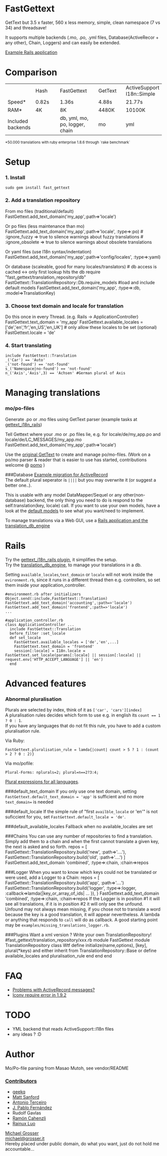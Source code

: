 FastGettext
===========
GetText but 3.5 x faster, 560 x less memory, simple, clean namespace (7 vs 34) and threadsave!

It supports multiple backends (.mo, .po, .yml files, Database(ActiveRecor + any other), Chain, Loggers) and can easily be extended.

[Example Rails application](https://github.com/grosser/gettext_i18n_rails_example)

Comparison
==========
<table>
  <tr>
    <td></td>
    <td width="100">Hash</td>
    <td width="150">FastGettext</td>
    <td width="100">GetText</td>
    <td width="100">ActiveSupport I18n::Simple</td>
  </tr>
  <tr>
    <td>Speed*</td>
    <td>0.82s</td>
    <td>1.36s</td>
    <td>4.88s</td>
    <td>21.77s</td>
  </tr>
  <tr>
    <td>RAM*</td>
    <td>4K</td>
    <td>8K</td>
    <td>4480K</td>
    <td>10100K</td>
  </tr>
  <tr>
    <td>Included backends</td>
    <td></td>
    <td>db, yml, mo, po, logger, chain</td>
    <td>mo</td>
    <td>yml</td>
  </tr>
</table>
<small>*50.000 translations with ruby enterprise 1.8.6 through `rake benchmark`</small>

Setup
=====
### 1. Install
    sudo gem install fast_gettext

### 2. Add a translation repository

From mo files (traditional/default)
    FastGettext.add_text_domain('my_app',:path=>'locale')

Or po files (less maintenance than mo)
    FastGettext.add_text_domain('my_app',:path=>'locale', :type=>:po)
    # :ignore_fuzzy => true to silence warnings about fuzzy translations
    # :ignore_obsolete => true to silence warnings about obsolete translations

Or yaml files (use I18n syntax/indentation)
    FastGettext.add_text_domain('my_app',:path=>'config/locales', :type=>:yaml)

Or database (scaleable, good for many locales/translators)
    # db access is cached <-> only first lookup hits the db
    require "fast_gettext/translation_repository/db"
    FastGettext::TranslationRepository::Db.require_models #load and include default models
    FastGettext.add_text_domain('my_app', :type=>:db, :model=>TranslationKey)

### 3. Choose text domain and locale for translation
Do this once in every Thread. (e.g. Rails -> ApplicationController)
    FastGettext.text_domain = 'my_app'
    FastGettext.available_locales = ['de','en','fr','en_US','en_UK'] # only allow these locales to be set (optional)
    FastGettext.locale = 'de'

### 4. Start translating
    include FastGettext::Translation
    _('Car') == 'Auto'
    _('not-found') == 'not-found'
    s_('Namespace|no-found') == 'not-found'
    n_('Axis','Axis',3) == 'Achsen' #German plural of Axis


Managing translations
============
### mo/po-files
Generate .po or .mo files using GetText parser (example tasks at [gettext_i18n_rails](http://github.com/grosser/gettext_i18n_rails))

Tell Gettext where your .mo or .po files lie, e.g. for locale/de/my_app.po and locale/de/LC_MESSAGES/my_app.mo
    FastGettext.add_text_domain('my_app',:path=>'locale')

Use the [original GetText](http://github.com/mutoh/gettext) to create and manage po/mo-files.
(Work on a po/mo parser & reader that is easier to use has started, contributions welcome @ [pomo](http://github.com/grosser/pomo) )

###Database
[Example migration for ActiveRecord](http://github.com/grosser/fast_gettext/blob/master/examples/db/migration.rb)<br/>
The default plural seperator is `||||` but you may overwrite it (or suggest a better one..).

This is usable with any model DataMapper/Sequel or any other(non-database) backend, the only thing you need to do is respond to the self.translation(key, locale) call.
If you want to use your own models, have a look at the [default models](http://github.com/grosser/fast_gettext/tree/master/lib/fast_gettext/translation_repository/db_models) to see what you want/need to implement.

To manage translations via a Web GUI, use a [Rails application and the translation_db_engine](http://github.com/grosser/translation_db_engine)

Rails
=======================
Try the [gettext_i18n_rails plugin](http://github.com/grosser/gettext_i18n_rails), it simplifies the setup.<br/>
Try the [translation_db_engine](http://github.com/grosser/translation_db_engine), to manage your translations in a db.

Setting `available_locales`,`text_domain` or `locale` will not work inside the `evironment.rb`,
since it runs in a different thread then e.g. controllers, so set them inside your application_controller.

    #environment.rb after initializers
    Object.send(:include,FastGettext::Translation)
    FastGettext.add_text_domain('accounting',:path=>'locale')
    FastGettext.add_text_domain('frontend',:path=>'locale')
    ...

    #application_controller.rb
    class ApplicationController ...
      include FastGettext::Translation
      before_filter :set_locale
      def set_locale
        FastGettext.available_locales = ['de','en',...]
        FastGettext.text_domain = 'frontend'
        session[:locale] = I18n.locale = FastGettext.set_locale(params[:locale] || session[:locale] || request.env['HTTP_ACCEPT_LANGUAGE'] || 'en')
      end


Advanced features
=================
### Abnormal pluralisation
Plurals are selected by index, think of it as `['car', 'cars'][index]`<br/>
A pluralisation rules decides which form to use e.g. in english its `count == 1 ? 0 : 1`.<br/>
If you have any languages that do not fit this rule, you have to add a custom pluralisation rule.

Via Ruby:

    FastGettext.pluralisation_rule = lamda{|count| count > 5 ? 1 : (count > 2 ? 0 : 2)}

Via mo/pofile:

    Plural-Forms: nplurals=2; plural=n==2?3:4;

[Plural expressions for all languages](http://translate.sourceforge.net/wiki/l10n/pluralforms).

###default_text_domain
If you only use one text domain, setting `FastGettext.default_text_domain = 'app'`
is sufficient and no more `text_domain=` is needed

###default_locale
If the simple rule of "first `availble_locale` or 'en'" is not suficcient for you, set `FastGettext.default_locale = 'de'`.

###default_available_locales
Fallback when no available_locales are set

###Chains
You can use any number of repositories to find a translation. Simply add them to a chain and when
the first cannot translate a given key, the next is asked and so forth.
    repos = [
      FastGettext::TranslationRepository.build('new', :path=>'....'),
      FastGettext::TranslationRepository.build('old', :path=>'....')
    ]
    FastGettext.add_text_domain 'combined', :type=>:chain, :chain=>repos

###Logger
When you want to know which keys could not be translated or were used, add a Logger to a Chain:
    repos = [
      FastGettext::TranslationRepository.build('app', :path=>'....')
      FastGettext::TranslationRepository.build('logger', :type=>:logger, :callback=>lamda{|key_or_array_of_ids| ... }),
    }
    FastGettext.add_text_domain 'combined', :type=>:chain, :chain=>repos
If the Logger is in position #1 it will see all translations, if it is in position #2 it will only see the unfound.
Unfound may not always mean missing, if you chose not to translate a word because the key is a good translation, it will appear nevertheless.
A lambda or anything that responds to `call` will do as callback. A good starting point may be `examples/missing_translations_logger.rb`.

###Plugins
Want a xml version ?
Write your own TranslationRepository!
    #fast_gettext/translation_repository/xxx.rb
    module FastGettext
      module TranslationRepository
        class Wtf
          define initialize(name,options), [key], plural(*keys) and
          either inherit from TranslationRepository::Base or define available_locales and pluralisation_rule
        end
      end
    end


FAQ
===
 - [Problems with ActiveRecord messages?](http://wiki.github.com/grosser/fast_gettext/activerecord)
 - [Iconv require error in 1.9.2](http://exceptionz.wordpress.com/2010/02/03/how-to-fix-the-iconv-require-error-in-ruby-1-9)


TODO
====
 - YML backend that reads ActiveSupport::I18n files
 - any ideas ? :D

Author
======
Mo/Po-file parsing from Masao Mutoh, see vendor/README

### [Contributors](http://github.com/grosser/fast_gettext/contributors)
 - [geekq](http://www.innoq.com/blog/vd)
 - [Matt Sanford](http://blog.mzsanford.com)
 - [Antonio Terceiro](http://softwarelivre.org/terceiro)
 - [J. Pablo Fernández](http://pupeno.com)
 - Rudolf Gavlas
 - [Ramón Cahenzli](http://www.psy-q.ch)
 - [Rainux Luo](http://rainux.org)

[Michael Grosser](http://grosser.it)<br/>
michael@grosser.it<br/>
Hereby placed under public domain, do what you want, just do not hold me accountable...
